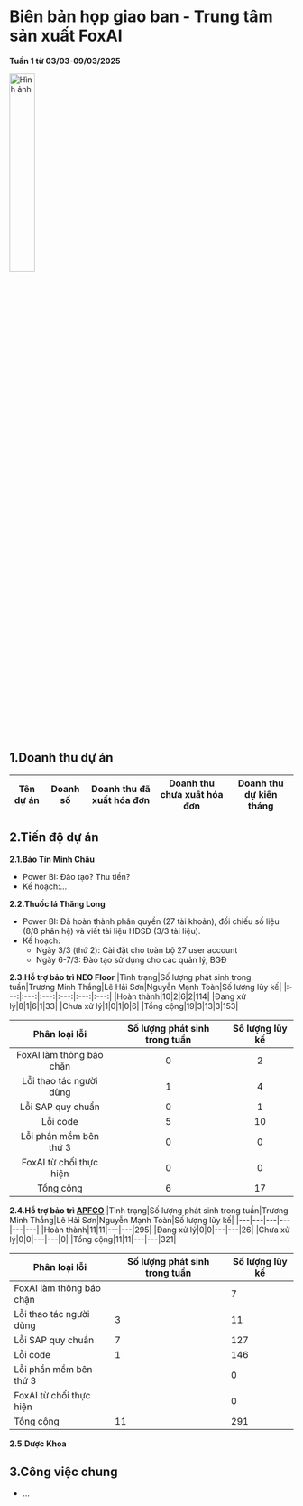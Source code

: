 # Biên bản họp giao ban - Trung tâm sản xuất FoxAI
**Tuần 1 từ 03/03-09/03/2025**

<img src="https://fox.ai.vn/wp-content/uploads/2024/07/Logo_Original-1.png" alt="Hình ảnh" width="30%" />

## 1.Doanh thu dự án

|Tên dự án|Doanh số|Doanh thu đã xuất hóa đơn|Doanh thu chưa xuất hóa đơn|Doanh thu dự kiến tháng|
|---|---|---|---|---|

## 2.Tiến độ dự án
**2.1.Bảo Tín Minh Châu**
- Power BI: Đào tạo? Thu tiền?
- Kế hoạch:...

**2.2.Thuốc lá Thăng Long**
- Power BI: Đã hoàn thành phân quyền (27 tài khoản), đối chiếu số liệu (8/8 phân hệ) và viết tài liệu HDSD (3/3 tài liệu).
- Kế hoạch:
  - Ngày 3/3 (thứ 2): Cài đặt cho toàn bộ 27 user account
  - Ngày 6-7/3: Đào tạo sử dụng cho các quản lý, BGĐ

**2.3.Hỗ trợ bảo trì NEO Floor**
|Tình trạng|Số lượng phát sinh trong tuần|Trương Minh Thắng|Lê Hải Sơn|Nguyễn Mạnh Toàn|Số lượng lũy kế|
|:---:|:---:|:---:|:---:|:---:|:---:|
|Hoàn thành|10|2|6|2|114|
|Đang xử lý|8|1|6|1|33|
|Chưa xử lý|1|0|1|0|6|
|Tổng cộng|19|3|13|3|153|

|Phân loại lỗi|Số lượng phát sinh trong tuần|Số lượng lũy kế|
|:---:|:---:|:---:|
|FoxAI làm thông báo chặn|0|2|
|Lỗi thao tác người dùng|1|4|
|Lỗi SAP quy chuẩn|0|1|
|Lỗi code|5|10|
|Lỗi phần mềm bên thứ 3|0|0|
|FoxAI từ chối thực hiện|0|0|
|Tổng cộng|6|17|

**2.4.Hỗ trợ bảo trì [APFCO](https://docs.google.com/spreadsheets/d/1hrzJ8shZMMsz5Ueclong4FIQyl3XdeRd7nUgtvmYEyA/edit?gid=1120222708#gid=1120222708)**
|Tình trạng|Số lượng phát sinh trong tuần|Trương Minh Thắng|Lê Hải Sơn|Nguyễn Mạnh Toàn|Số lượng lũy kế|
|---|---|---|---|---|---|
|Hoàn thành|11|11|---|---|295|
|Đang xử lý|0|0|---|---|26|
|Chưa xử lý|0|0|---|---|0|
|Tổng cộng|11|11|---|---|321|

|Phân loại lỗi|Số lượng phát sinh trong tuần|Số lượng lũy kế|
|---|---|---|
|FoxAI làm thông báo chặn||7|
|Lỗi thao tác người dùng|3|11|
|Lỗi SAP quy chuẩn|7|127|
|Lỗi code|1|146|
|Lỗi phần mềm bên thứ 3||0|
|FoxAI từ chối thực hiện||0|
|Tổng cộng|11|291|

**2.5.Dược Khoa**

## 3.Công việc chung
- ...
